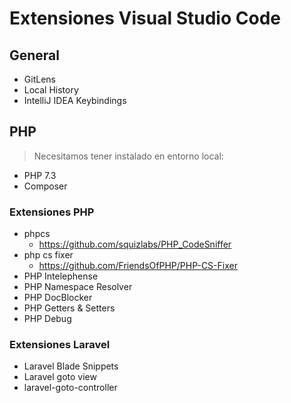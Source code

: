 # Extensiones Visual Studio Code

## General

* GitLens
* Local History
* IntelliJ IDEA Keybindings

## PHP

>Necesitamos tener instalado en entorno local:

* PHP 7.3
* Composer

### Extensiones PHP

* phpcs
  * https://github.com/squizlabs/PHP_CodeSniffer
* php cs fixer
  * https://github.com/FriendsOfPHP/PHP-CS-Fixer
* PHP Intelephense
* PHP Namespace Resolver
* PHP DocBlocker
* PHP Getters & Setters
* PHP Debug

### Extensiones Laravel

* Laravel Blade Snippets
* Laravel goto view
* laravel-goto-controller
